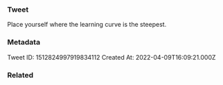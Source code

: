 ### Tweet
Place yourself where the learning curve is the steepest.

### Metadata
Tweet ID: 1512824997919834112
Created At: 2022-04-09T16:09:21.000Z

### Related

